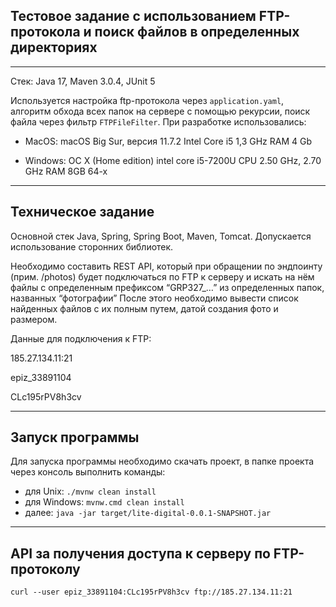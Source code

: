## Тестовое задание с использованием FTP-протокола и поиск файлов в определенных директориях

----

Стек: Java 17, Maven 3.0.4, JUnit 5

Используется настройка ftp-протокола через `application.yaml`, алгоритм обхода всех папок на сервере с помощью рекурсии, поиск файла через фильтр `FTPFileFilter`.
При разработке использовались:

- MacOS: macOS Big Sur, версия 11.7.2 Intel Core i5 1,3 GHz RAM 4 Gb

- Windows: ОС X (Home edition) intel core i5-7200U CPU 2.50 GHz, 2.70 GHz RAM 8GB 64-x

---

## Техническое задание


Основной стек Java, Spring, Spring Boot, Maven, Tomcat.
Допускается использование сторонних библиотек.

Необходимо составить REST API, который при обращении по эндпоинту (прим. /photos) будет подключаться по FTP к серверу и искать на нём файлы с определенным префиксом “GRP327_…” из определенных папок, названных “фотографии”
После этого необходимо вывести список найденных файлов с их полным путем, датой создания фото и размером.

Данные для подключения к FTP:

185.27.134.11:21

epiz_33891104

CLc195rPV8h3cv

---

## Запуск программы

Для запуска программы необходимо скачать проект, в папке проекта через консоль выполнить команды:

- для Unix: `./mvnw clean install`
- для Windows: `mvnw.cmd clean install`
- далее:
  `java -jar target/lite-digital-0.0.1-SNAPSHOT.jar`

---

## API за получения доступа к серверу по FTP-протоколу
`curl --user epiz_33891104:CLc195rPV8h3cv ftp://185.27.134.11:21`





